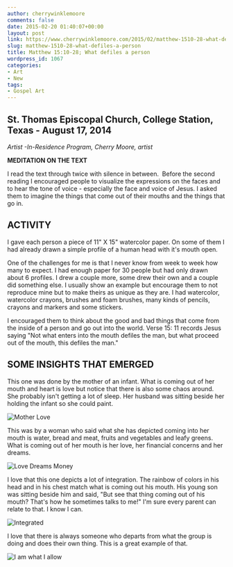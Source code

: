 ```yaml
---
author: cherrywinklemoore
comments: false
date: 2015-02-20 01:40:07+00:00
layout: post
link: https://www.cherrywinklemoore.com/2015/02/matthew-1510-28-what-defiles-a-person/
slug: matthew-1510-28-what-defiles-a-person
title: Matthew 15:10-28; What defiles a person
wordpress_id: 1067
categories:
- Art
- New
tags:
- Gospel Art
---
```


## St. Thomas Episcopal Church, College Station, Texas - August 17, 2014


_Artist -In-Residence Program, Cherry Moore, artist_

**MEDITATION ON THE TEXT**

I read the text through twice with silence in between.  Before the second reading I encouraged people to visualize the expressions on the faces and to hear the tone of voice - especially the face and voice of Jesus. I asked them to imagine the things that come out of their mouths and the things that go in.


## ACTIVITY


I gave each person a piece of 11" X 15" watercolor paper. On some of them I had already drawn a simple profile of a human head with it's mouth open.

One of the challenges for me is that I never know from week to week how many to expect. I had enough paper for 30 people but had only drawn about 6 profiles. I drew a couple more, some drew their own and a couple did something else. I usually show an example but encourage them to not reproduce mine but to make theirs as unique as they are. I had watercolor, watercolor crayons, brushes and foam brushes, many kinds of pencils, crayons and markers and some stickers.

I encouraged them to think about the good and bad things that come from the inside of a person and go out into the world. Verse 15: 11 records Jesus saying "Not what enters into the mouth defiles the man, but what proceed out of the mouth, this defiles the man."


## SOME INSIGHTS THAT EMERGED


This one was done by the mother of an infant. What is coming out of her mouth and heart is love but notice that there is also some chaos around. She probably isn't getting a lot of sleep. Her husband was sitting beside her holding the infant so she could paint.

![Mother Love](https://www.cherrywinklemoore.com/wp-content/uploads/Mother-Love-732x1024.jpg)

This was by a woman who said what she has depicted coming into her mouth is water, bread and meat, fruits and vegetables and leafy greens. What is coming out of her mouth is her love, her financial concerns and her dreams.

![Love Dreams Money](https://www.cherrywinklemoore.com/wp-content/uploads/Love-Dreams-Money1-814x1024.jpg)

I love that this one depicts a lot of integration. The rainbow of colors in his head and in his chest match what is coming out his mouth. His young son was sitting beside him and said, "But see that thing coming out of his mouth? That's how he sometimes talks to me!" I'm sure every parent can relate to that. I know I can.

![Integrated](https://www.cherrywinklemoore.com/wp-content/uploads/Integrated-750x1024.jpg)

I love that there is always someone who departs from what the group is doing and does their own thing. This is a great example of that.

![I am what I allow](https://www.cherrywinklemoore.com/wp-content/uploads/I-am-what-I-allow-726x1024.jpg)
